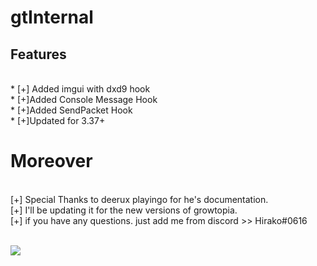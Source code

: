 # gtInternal

## Features
<br />* [+] Added imgui with dxd9 hook
<br />* [+]Added Console Message Hook
<br />* [+]Added SendPacket Hook
<br />* [+]Updated for 3.37+
# Moreover
<br />[+] Special Thanks to deerux playingo for he's documentation.
<br />[+] I'll be updating it for the new versions of growtopia.
<br />[+] if you have any questions. just add me from discord >> Hirako#0616

<br /><img src="https://cdn.discordapp.com/attachments/710863839503188039/732985412150100048/ezgif.com-video-to-gif.gif">


